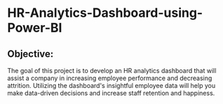 # HR-Analytics-Dashboard-using-Power-BI

## Objective:
The goal of this project is to develop an HR analytics dashboard that will assist a company in increasing employee performance and decreasing attrition. Utilizing the dashboard's insightful employee data will help you make data-driven decisions and increase staff retention and happiness.
